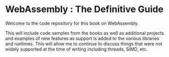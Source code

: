 # WebAssembly : The Definitive Guide

Welcome to the code repository for this book on WebAssembly.

This will include code samples from the books as well as additional
projects and examples of new features as support is added to the
various libraries and runtimes. This will allow me to continue to
discuss things that were not widely supported at the time of writing
including threads, SIMD, etc.
